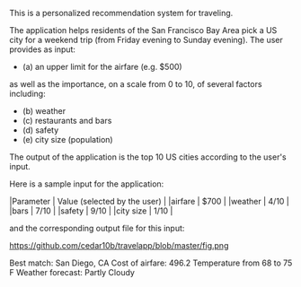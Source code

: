 This is a personalized recommendation system for traveling.

The application helps residents of the San Francisco Bay Area pick a US city for a weekend trip (from Friday evening to Sunday evening). The user provides as input:

* (a) an upper limit for the airfare (e.g. $500)

as well as the importance, on a scale from 0 to 10, of several factors including:

* (b) weather
* (c) restaurants and bars
* (d) safety
* (e) city size (population)

The output of the application is the top 10 US cities according to the user's input.

Here is a sample input for the application:

|Parameter    | Value (selected by the user) |
|airfare      |          $700                |
|weather      |          4/10                |
|bars         |          7/10                |
|safety       |          9/10                |
|city size    |          1/10                |

and the corresponding output file for this input:

https://github.com/cedar10b/travelapp/blob/master/fig.png

Best match:  San Diego, CA
Cost of airfare:  496.2
Temperature from  68 to  75  F
Weather forecast:  Partly Cloudy





